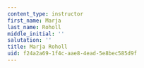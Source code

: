 ```yaml
---
content_type: instructor
first_name: Marja
last_name: Roholl
middle_initial: ''
salutation: ''
title: Marja Roholl
uid: f24a2a69-1f4c-aae8-4ead-5e8bec585d9f
---
```

